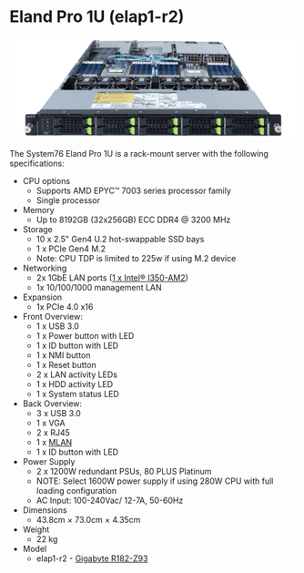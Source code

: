 # Eland Pro 1U (elap1-r2)

![Eland Pro 1U](./img/elap1-r2-frontports.webp)

The System76 Eland Pro 1U is a rack-mount server with the following specifications:

- CPU options
  - Supports AMD EPYC™ 7003 series processor family
  - Single processor
- Memory
  - Up to 8192GB (32x256GB) ECC DDR4 @ 3200 MHz
- Storage
  - 10 x 2.5" Gen4 U.2 hot-swappable SSD bays
  - 1 x PCIe Gen4 M.2
  - Note: CPU TDP is limited to 225w if using M.2 device
- Networking
  - 2x 1GbE LAN ports ([1 x Intel® I350-AM2](https://ark.intel.com/content/www/us/en/ark/products/52968/intel-ethernet-controller-i350am2.html))
  - 1x 10/100/1000 management LAN
- Expansion
  - 1x PCIe 4.0 x16
- Front Overview:
  - 1 x USB 3.0
  - 1 x Power button with LED
  - 1 x ID button with LED
  - 1 x NMI button
  - 1 x Reset button
  - 2 x LAN activity LEDs
  - 1 x HDD activity LED
  - 1 x System status LED
- Back Overview:
  - 3 x USB 3.0
  - 1 x VGA
  - 2 x RJ45
  - 1 x [MLAN](./elap1-r2_manual.pdf#page=135)
  - 1 x ID button with LED
- Power Supply
  - 2 x 1200W redundant PSUs, 80 PLUS Platinum
  - NOTE: Select 1600W power supply if using 280W CPU with full loading configuration
  - AC Input: 100-240Vac/ 12-7A, 50-60Hz
- Dimensions
  - 43.8cm × 73.0cm × 4.35cm
- Weight
  - 22 kg
- Model
  - elap1-r2 - [Gigabyte R182-Z93](./elap1-r2_manual.pdf)
